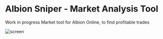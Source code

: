 # Albion Sniper - Market Analysis Tool
Work in progress
Market tool for Albion Online, to find profitable trades

![screen](https://user-images.githubusercontent.com/84699546/140047860-fdf8c15c-2c9c-470f-ba46-5823f3e72e01.png)
